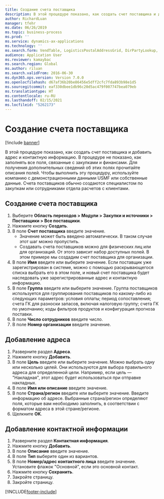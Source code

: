 ```yaml
---
title: Создание счета поставщика
description: В этой процедуре показано, как создать счет поставщика и добавить адрес и контактную информацию.
author: RichardLuan
manager: tfehr
ms.date: 06/26/2019
ms.topic: business-process
ms.prod: ''
ms.service: dynamics-ax-applications
ms.technology: ''
ms.search.form: VendTable, LogisticsPostalAddressGrid, DirPartyLookup, LogisticsPostalAddress, SysLookupMultiSelectGrid, WHSFilterGenerallyAvail
audience: Application User
ms.reviewer: kamaybac
ms.search.region: Global
ms.author: riluan
ms.search.validFrom: 2016-06-30
ms.dyn365.ops.version: Version 7.0.0
ms.openlocfilehash: d67af36b20be86456e5dff2cfc7fda893b98e1d5
ms.sourcegitcommit: eaf330dbee1db96c20d5ac479f007747bea079eb
ms.translationtype: HT
ms.contentlocale: ru-RU
ms.lasthandoff: 02/15/2021
ms.locfileid: "5262173"
---
```

# <a name="create-a-vendor-account"></a>Создание счета поставщика

[!include [banner](../../includes/banner.md)]

В этой процедуре показано, как создать счет поставщика и добавить адрес и контактную информацию. В процедуре не показано, как заполнять все поля, связанные с закупками и финансами. Для получения дополнительных сведений об этих полях прочитайте описания полей. Чтобы выполнить эту процедуру, используйте компанию с демонстрационными данными USMF или собственные данные. Счета поставщиков обычно создаются специалистом по закупкам или сотрудниками отдела расчетов с клиентами.


## <a name="create-a-vendor-account"></a>Создание счета поставщика
1. Выберите **Область переходов > Модули > Закупки и источники > Поставщики > Все поставщики**.
2. Нажмите кнопку **Создать**.
3. В поле **Счет поставщика** введите значение.
    - Значение может быть введено автоматически. В таком случае этот шаг можно пропустить.  
    - Создавать счета поставщиков можно для физических лиц или для организаций. От этого зависит набор доступных полей. В этом примере мы создадим счет поставщика для организации.   
4. В поле **Имя** введите или выберите значение. Если поставщик уже зарегистрирован в системе, можно с помощью раскрывающегося списка выбрать его в этом поле, и новый счет поставщика будет наследовать уже зарегистрированные адрес и контактную информацию.
5. В поле **Группа** введите или выберите значение. Группа поставщиков используется для группирования поставщиков по какому-либо из следующих параметров: условия оплаты; период сопоставления; счета ГК для разноски запасов, включая налоговую группу; счета ГК по умолчанию; коды фильтров продуктов и конфигурация прогноза поставки.
6. В поле **Число сотрудников** введите число.
7. В поле **Номер организации** введите значение.

## <a name="add-an-address"></a>Добавление адреса
1. Разверните раздел **Адреса**.
2. Нажмите кнопку **Добавить**.
3. В поле **Цель** введите или выберите значение. Можно выбрать одну или несколько целей. Они используются для выбора правильного адреса для определенной цели. Например, если цель — "Накладная", этот адрес будет использоваться при отправке накладных.
4. В поле **Имя или описание** введите значение.
5. В поле **Страна/регион** введите или выберите значение. Введите информацию об адресе. Выбранные страна/регион определяют поля, которые вам необходимо заполнить, в соответствии с форматом адреса в этой стране/регионе. 
6. Щелкните **OK**.

## <a name="add-contact-information"></a>Добавление контактной информации
1. Разверните раздел **Контактная информация**.
2. Нажмите кнопку **Добавить**.
3. В поле **Описание** введите значение.
4. В поле **Тип** выберите один из вариантов.
5. В поле **Номер/адрес контактного лица** введите значение. Установите флажок "Основной", если это основной контакт.  
6. Нажмите кнопку **Сохранить**.
7. Закройте страницу.
8. Закройте страницу.



[!INCLUDE[footer-include](../../../includes/footer-banner.md)]